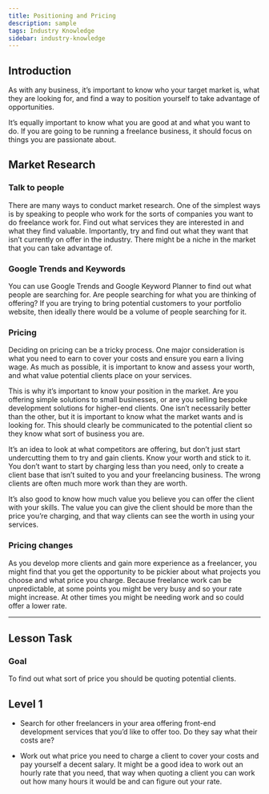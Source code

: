 ```yaml
---
title: Positioning and Pricing
description: sample
tags: Industry Knowledge
sidebar: industry-knowledge
---
```


## Introduction

As with any business, it’s important to know who your target market is, what they are looking for, and find a way to position yourself to take advantage of opportunities.

It’s equally important to know what you are good at and what you want to do. If you are going to be running a freelance business, it should focus on things you are passionate about.

## Market Research

### Talk to people

There are many ways to conduct market research. One of the simplest ways is by speaking to people who work for the sorts of companies you want to do freelance work for. Find out what services they are interested in and what they find valuable. Importantly, try and find out what they want that isn’t currently on offer in the industry. There might be a niche in the market that you can take advantage of.

### Google Trends and Keywords

You can use Google Trends and Google Keyword Planner to find out what people are searching for. Are people searching for what you are thinking of offering? If you are trying to bring potential customers to your portfolio website, then ideally there would be a volume of people searching for it.

### Pricing

Deciding on pricing can be a tricky process. One major consideration is what you need to earn to cover your costs and ensure you earn a living wage. As much as possible, it is important to know and assess your worth, and what value potential clients place on your services.

This is why it’s important to know your position in the market. Are you offering simple solutions to small businesses, or are you selling bespoke development solutions for higher-end clients. One isn’t necessarily better than the other, but it is important to know what the market wants and is looking for. This should clearly be communicated to the potential client so they know what sort of business you are.

It’s an idea to look at what competitors are offering, but don’t just start undercutting them to try and gain clients. Know your worth and stick to it. You don’t want to start by charging less than you need, only to create a client base that isn’t suited to you and your freelancing business. The wrong clients are often much more work than they are worth.

It’s also good to know how much value you believe you can offer the client with your skills. The value you can give the client should be more than the price you’re charging, and that way clients can see the worth in using your services.

### Pricing changes

As you develop more clients and gain more experience as a freelancer, you might find that you get the opportunity to be pickier about what projects you choose and what price you charge. Because freelance work can be unpredictable, at some points you might be very busy and so your rate might increase. At other times you might be needing work and so could offer a lower rate.

<hr>

## Lesson Task

### Goal

To find out what sort of price you should be quoting potential clients.

## Level 1

- Search for other freelancers in your area offering front-end development services that you’d like to offer too. Do they say what their costs are?

- Work out what price you need to charge a client to cover your costs and pay yourself a decent salary. It might be a good idea to work out an hourly rate that you need, that way when quoting a client you can work out how many hours it would be and can figure out your rate.
